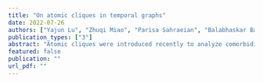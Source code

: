 ```yaml
---
title: "On atomic cliques in temporal graphs"
date: 2022-07-26
authors: ["Yajun Lu", "Zhuqi Miao", "Parisa Sahraeian", "Balabhaskar Balasundaram"]
publication_types: ["3"]
abstract: "Atomic cliques were introduced recently to analyze comorbidity graphs that vary over time. We consider the atomic counterpart of the classical maximum clique problem in this paper. Our main contribution is a polynomial-time algorithm that transforms the maximum atomic clique problem to the maximum clique problem on an auxiliary graph. We report results from our computational studies that demonstrate the effectiveness of this transformation in solving the maximum atomic clique problem in comparison to direct integer programming based approaches."
featured: false
publication: ""
url_pdf: ""
---
```


